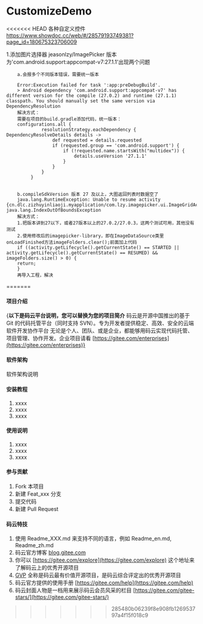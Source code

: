 # CustomizeDemo
<<<<<<< HEAD
各种自定义控件
https://www.showdoc.cc/web/#/28579193749381?page_id=180675323706009

1.添加图片选择器 jeasonlzy/ImagePicker
版本为'com.android.support:appcompat-v7:27.1.1'出现两个问题
        
        a.会报多个不同版本错误，需要统一版本

        Error:Execution failed for task ':app:preDebugBuild'.
        > Android dependency 'com.android.support:appcompat-v7' has different version for the compile (27.0.2) and runtime (27.1.1) classpath. You should manually set the same version via DependencyResolution
        解决方式：
        需要在项目的build.gradle添加代码，统一版本：
        configurations.all {
                 resolutionStrategy.eachDependency { DependencyResolveDetails details ->
                     def requested = details.requested
                     if (requested.group == 'com.android.support') {
                         if (!requested.name.startsWith("multidex")) {
                             details.useVersion '27.1.1'
                         }
                     }
                 }
             }
             
             
        b.compileSdkVersion 版本 27 及以上，大图返回列表时数据空了
        java.lang.RuntimeException: Unable to resume activity {cn.dlc.zizhuyinliaoji.myapplication/com.lzy.imagepicker.ui.ImageGridActivity}: java.lang.IndexOutOfBoundsException
        解决方式：
        1.把版本讲到27以下，或者27版本以上的27.0.2/27.0.3，这两个测试可用，其他没有测试
        2.使用修改后的imagepicker-library，即在ImageDataSource类里onLoadFinished方法imageFolders.clear();前面加上代码
        if ((activity.getLifecycle().getCurrentState() == STARTED || activity.getLifecycle().getCurrentState() == RESUMED) && imageFolders.size() > 0) {
        return;
        }
        再导入工程，解决
=======

#### 项目介绍
{**以下是码云平台说明，您可以替换为您的项目简介**
码云是开源中国推出的基于 Git 的代码托管平台（同时支持 SVN）。专为开发者提供稳定、高效、安全的云端软件开发协作平台
无论是个人、团队、或是企业，都能够用码云实现代码托管、项目管理、协作开发。企业项目请看 [https://gitee.com/enterprises](https://gitee.com/enterprises)}

#### 软件架构
软件架构说明


#### 安装教程

1. xxxx
2. xxxx
3. xxxx

#### 使用说明

1. xxxx
2. xxxx
3. xxxx

#### 参与贡献

1. Fork 本项目
2. 新建 Feat_xxx 分支
3. 提交代码
4. 新建 Pull Request


#### 码云特技

1. 使用 Readme\_XXX.md 来支持不同的语言，例如 Readme\_en.md, Readme\_zh.md
2. 码云官方博客 [blog.gitee.com](https://blog.gitee.com)
3. 你可以 [https://gitee.com/explore](https://gitee.com/explore) 这个地址来了解码云上的优秀开源项目
4. [GVP](https://gitee.com/gvp) 全称是码云最有价值开源项目，是码云综合评定出的优秀开源项目
5. 码云官方提供的使用手册 [https://gitee.com/help](https://gitee.com/help)
6. 码云封面人物是一档用来展示码云会员风采的栏目 [https://gitee.com/gitee-stars/](https://gitee.com/gitee-stars/)
>>>>>>> 285480b06239f8e908fb126953797a4f15f018c9
